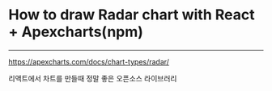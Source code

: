 # How to draw Radar chart with React + Apexcharts(npm)

---

https://apexcharts.com/docs/chart-types/radar/

리액트에서 차트를 만들때 정말 좋은 오픈소스 라이브러리

